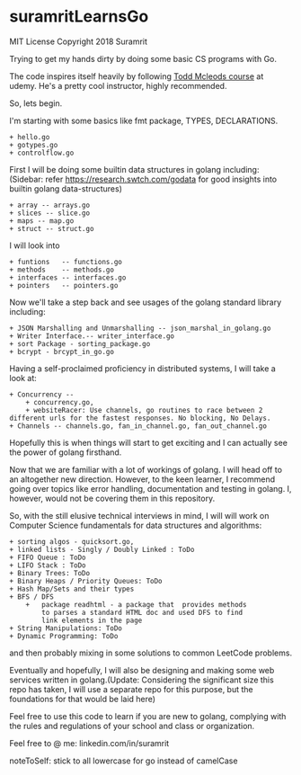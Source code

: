 # suramritLearnsGo

MIT License Copyright 2018 Suramrit

Trying to get my hands dirty by doing some basic CS programs with Go. 

The code inspires itself heavily by following [Todd Mcleods course](https://www.udemy.com/learn-how-to-code) at udemy. He's a pretty cool instructor, highly recommended. 

So, lets begin. 

I'm starting with some basics like fmt package, TYPES, DECLARATIONS.

	+ hello.go
	+ gotypes.go
	+ controlflow.go

First I will be doing some builtin data structures in golang including: 
(Sidebar: refer https://research.swtch.com/godata for good insights into builtin golang data-structures)

	+ array -- arrays.go
	+ slices -- slice.go
	+ maps -- map.go
	+ struct -- struct.go

I will look into

	+ funtions   -- functions.go
	+ methods    -- methods.go
	+ interfaces -- interfaces.go
	+ pointers   -- pointers.go

Now we'll take a step back and see usages of the golang standard library including: 

	+ JSON Marshalling and Unmarshalling -- json_marshal_in_golang.go
	+ Writer Interface.-- writer_interface.go
	+ sort Package - sorting_package.go
	+ bcrypt - brcypt_in_go.go

Having a self-proclaimed proficiency in distributed systems, I will take a look at:

	+ Concurrency -- 
		+ concurrency.go, 
		+ websiteRacer: Use channels, go routines to race between 2 different urls for the fastest responses. No blocking, No Delays.
	+ Channels -- channels.go, fan_in_channel.go, fan_out_channel.go

Hopefully this is when things will start to get exciting and I can actually see the power of golang firsthand. 
 
Now that we are familiar with a lot of workings of golang. I will head off to an altogether new direction. However, to the keen learner, I recommend going over topics like error handling, documentation and testing in golang. I, however, would not be covering them in this repository. 

So, with the still elusive technical interviews in mind, I will will work on Computer Science fundamentals for data structures and algorithms: 

	+ sorting algos - quicksort.go, 
	+ linked lists - Singly / Doubly Linked : ToDo
	+ FIFO Queue : ToDo
	+ LIFO Stack : ToDo
	+ Binary Trees: ToDo
	+ Binary Heaps / Priority Queues: ToDo
	+ Hash Map/Sets and their types 
	+ BFS / DFS 
		+	package readhtml - a package that  provides methods
			to parses a standard HTML doc and used DFS to find 
			link elements in the page
	+ String Manipulations: ToDo
	+ Dynamic Programming: ToDo

and then probably mixing in some solutions to common LeetCode problems. 

Eventually and hopefully, I will also be designing and making some web services written in golang.(Update: Considering the significant size this repo has taken, I will use a separate repo for this purpose, but the foundations for that would be laid here)

Feel free to use this code to learn if you are new to golang, complying with the rules and regulations of your school and class or organization. 

Feel free to @ me: linkedin.com/in/suramrit 

noteToSelf: stick to all lowercase for go instead of camelCase